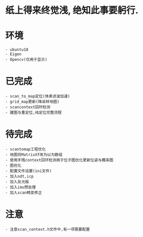 # 纸上得来终觉浅, 绝知此事要躬行.

# 环境
    - ubuntu18
    - Eigen
    - Opencv(仅用于显示)

# 已完成
```
- scan_to_map定位(体素滤波加速)
- grid_map更新(降采样地图)
- scancontext回环检测
- 建图与重定位,纯定位完整流程
```

# 待完成
```
- scantomap工程优化
- 地图将MatrixXf改为以为数组
- 使用手残context回环检测用于位子图优化更新位姿与概率图
- 图优化
- 配置文件设置(ini文件)
- 加入ndt,icp
- 加入反光板
- 加入imu预处理
- 加入scan畸变修正
```


# 注意
```
- 注意scan_context.h文件中,有一项需要配置
```


